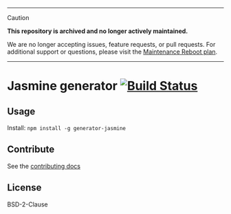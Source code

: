 -------

> [!CAUTION]
> **This repository is archived and no longer actively maintained.**
>
> We are no longer accepting issues, feature requests, or pull requests.
> For additional support or questions, please visit the [Maintenance Reboot plan](https://github.com/yeoman/yeoman/issues/1779).

-------

# Jasmine generator [![Build Status](https://secure.travis-ci.org/yeoman/generator-jasmine.svg?branch=master)](http://travis-ci.org/yeoman/generator-jasmine)


## Usage

Install: `npm install -g generator-jasmine`


## Contribute

See the [contributing docs](https://github.com/yeoman/yeoman/blob/master/contributing.md)


## License

BSD-2-Clause
